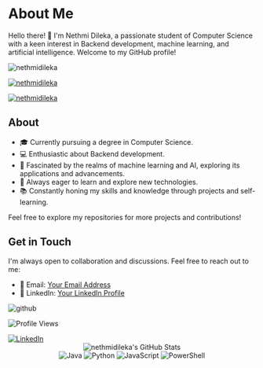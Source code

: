# About Me

Hello there! 👋 I'm Nethmi Dileka, a passionate student of Computer Science with a keen interest in Backend development, machine learning, and artificial intelligence. Welcome to my GitHub profile!

<p align="left"> <img src="https://komarev.com/ghpvc/?username=nethmidileka&label=Profile%20views&color=0e75b6&style=flat" alt="nethmidileka" /> </p>

<p align="left"> <a href="https://github.com/ryo-ma/github-profile-trophy"><img src="https://github-profile-trophy.vercel.app/?username=nethmidileka" alt="nethmidileka" /></a> </p>

<p align="left"> <a href="https://twitter.com/nethmidileka" target="blank"><img src="https://img.shields.io/twitter/follow/nethmidileka?logo=twitter&style=for-the-badge" alt="nethmidileka" /></a> </p>

## About

- 🎓 Currently pursuing a degree in Computer Science.
- 💻 Enthusiastic about Backend development.
- 🤖 Fascinated by the realms of machine learning and AI, exploring its applications and advancements.
- 🌱 Always eager to learn and explore new technologies.
- 📚 Constantly honing my skills and knowledge through projects and self-learning.



Feel free to explore my repositories for more projects and contributions!

## Get in Touch

I'm always open to collaboration and discussions. Feel free to reach out to me:

- 📧 Email: [Your Email Address](mailto:nethmidilekaamindinigmail.com)
- 💼 LinkedIn: [Your LinkedIn Profile](https://www.linkedin.com/in/nethmidilekaperera/)

![github](https://img.shields.io/badge/GitHub-000000?style=for-the-badge&logo=GitHub&logoColor=white)

![Profile Views](https://komarev.com/ghpvc/?username=nethmidilekaperera)

<div>
    <!-- Replace href with your links -->
    <a href="https://www.linkedin.com/in/nethmidilekaperera/">
        <img src="https://img.shields.io/badge/LinkedIn-0077B5?style=for-the-badge&logo=linkedin&logoColor=white" alt="LinkedIn"/>
    </a>
</div>

<div align="center">
    <img src="https://github-profile-summary-cards.vercel.app/api/cards/profile-details?username=nethmidileka&theme=github_dark" alt="nethmidileka's GitHub Stats"/>
</div>


<div align="center">
  <img src="https://img.shields.io/badge/Java-007396?style=for-the-badge&logo=java&logoColor=white" alt="Java" />
  <img src="https://img.shields.io/badge/Python-3776AB?style=for-the-badge&logo=python&logoColor=white" alt="Python"/>
  <img src="https://img.shields.io/badge/JavaScript-F7DF1E?style=for-the-badge&logo=javascript&logoColor=black" alt="JavaScript"/>
  <img src="https://img.shields.io/badge/PowerShell-5391FE?style=for-the-badge&logo=powershell&logoColor=white" alt="PowerShell"/>
</div>
  

